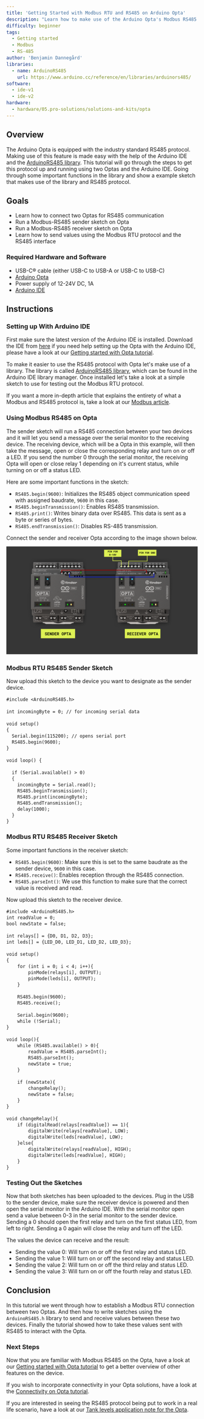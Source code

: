 ```yaml
---
title: 'Getting Started with Modbus RTU and RS485 on Arduino Opta'
description: "Learn how to make use of the Arduino Opta's Modbus RS485 protocol"
difficulty: beginner 
tags:
  - Getting started
  - Modbus
  - RS-485
author: 'Benjamin Dannegård'
libraries:
  - name: ArduinoRS485
    url: https://www.arduino.cc/reference/en/libraries/arduinors485/
software:
  - ide-v1
  - ide-v2
hardware:
  - hardware/05.pro-solutions/solutions-and-kits/opta
---
```


## Overview

The Arduino Opta is equipped with the industry standard RS485 protocol. Making use of this feature is made easy with the help of the Arduino IDE and the [ArduinoRS485 library](https://www.arduino.cc/reference/en/libraries/arduinors485/). This tutorial will go through the steps to get this protocol up and running using two Optas and the Arduino IDE. Going through some important functions in the library and show a example sketch that makes use of the library and RS485 protocol.

## Goals

- Learn how to connect two Optas for RS485 communication
- Run a Modbus-RS485 sender sketch on Opta
- Run a Modbus-RS485 receiver sketch on Opta
- Learn how to send values using the Modbus RTU protocol and the RS485 interface 

### Required Hardware and Software

- USB-C® cable (either USB-C to USB-A or USB-C to USB-C)
- [Arduino Opta](https://store.arduino.cc/pages/opta)
- Power supply of 12-24V DC, 1A 
- [Arduino IDE](https://www.arduino.cc/en/software)

## Instructions

### Setting up With Arduino IDE

First make sure the latest version of the Arduino IDE is installed. Download the IDE from [here](https://www.arduino.cc/en/software) if you need help setting up the Opta with the Arduino IDE, please have a look at our [Getting started with Opta tutorial]().

To make it easier to use the RS485 protocol with Opta let's make use of a library. The library is called [ArduinoRS485 library](https://www.arduino.cc/reference/en/libraries/arduinors485/), which can be found in the Arduino IDE library manager. Once installed let's take a look at a simple sketch to use for testing out the Modbus RTU protocol.

If you want a more in-depth article that explains the entirety of what a Modbus and RS485 protocol is, take a look at our [Modbus article](https://docs.arduino.cc/learn/communication/modbus).

### Using Modbus RS485 on Opta

The sender sketch will run a RS485 connection between your two devices and it will let you send a message over the serial monitor to the receiving device. The receiving device, which will be a Opta in this example, will then take the message, open or close the corresponding relay and turn on or off a LED. If you send the number 0 through the serial monitor, the receiving Opta will open or close relay 1 depending on it's current status, while turning on or off a status LED.

Here are some important functions in the sketch:

- `RS485.begin(9600)`: Initializes the RS485 object communication speed with assigned baudrate, `9600` in this case.
- `RS485.beginTransmission()`: Enables RS485 transmission.
- `RS485.print()`: Writes binary data over RS485. This data is sent as a byte or series of bytes.
- `RS485.endTransmission()`: Disables RS-485 transmission.

Connect the sender and receiver Opta according to the image shown below.

![Connecting RS485 on Opta](assets/opta-modbus-connection.png)

### Modbus RTU RS485 Sender Sketch

Now upload this sketch to the device you want to designate as the sender device.

```arduino
#include <ArduinoRS485.h>

int incomingByte = 0; // for incoming serial data

void setup()
{
  Serial.begin(115200); // opens serial port
  RS485.begin(9600);
}

void loop() {

  if (Serial.available() > 0)
  {
    incomingByte = Serial.read();
    RS485.beginTransmission();
    RS485.print(incomingByte);
    RS485.endTransmission();
    delay(1000);
  }
}
```


### Modbus RTU RS485 Receiver Sketch

Some important functions in the receiver sketch:

- `RS485.begin(9600)`: Make sure this is set to the same baudrate as the sender device, `9600` in this case.
- `RS485.receive()`: Enables reception through the RS485 connection.
- `RS485.parseInt()`: We use this function to make sure that the correct value is received and read.

Now upload this sketch to the receiver device.

```arduino
#include <ArduinoRS485.h>
int readValue = 0;
bool newState = false;

int relays[] = {D0, D1, D2, D3};
int leds[] = {LED_D0, LED_D1, LED_D2, LED_D3};

void setup()
{
    for (int i = 0; i < 4; i++){
        pinMode(relays[i], OUTPUT);
        pinMode(leds[i], OUTPUT);
    }

    RS485.begin(9600);
    RS485.receive();

    Serial.begin(9600);
    while (!Serial);
}

void loop(){
    while (RS485.available() > 0){
        readValue = RS485.parseInt();
        RS485.parseInt();
        newState = true;
    }

    if (newState){
        changeRelay();
        newState = false;
    }
}

void changeRelay(){
    if (digitalRead(relays[readValue]) == 1){
        digitalWrite(relays[readValue], LOW);
        digitalWrite(leds[readValue], LOW);
    }else{
        digitalWrite(relays[readValue], HIGH);
        digitalWrite(leds[readValue], HIGH);
    }
}
```

### Testing Out the Sketches

Now that both sketches has been uploaded to the devices. Plug in the USB to the sender device, make sure the receiver device is powered and then open the serial monitor in the Arduino IDE. With the serial monitor open send a value between 0-3 in the serial monitor to the sender device. Sending a 0 should open the first relay and turn on the first status LED, from left to right. Sending a 0 again will close the relay and turn off the LED.

The values the device can receive and the result:

- Sending the value 0: Will turn on or off the first relay and status LED.
- Sending the value 1: Will turn on or off the second relay and status LED.
- Sending the value 2: Will turn on or off the third relay and status LED.
- Sending the value 3: Will turn on or off the fourth relay and status LED.

## Conclusion

In this tutorial we went through how to establish a Modbus RTU connection between two Optas. And then how to write sketches using the `ArduinoRS485.h` library to send and receive values between these two devices. Finally the tutorial showed how to take these values sent with RS485 to interact with the Opta.

### Next Steps

Now that you are familiar with Modbus RS485 on the Opta, have a look at our [Getting started with Opta tutorial]() to get a better overview of other features on the device.

If you wish to incorporate connectivity in your Opta solutions, have a look at the [Connectivity on Opta tutorial]().

If you are interested in seeing the RS485 protocol being put to work in a real life scenario, have a look at our [Tank levels application note for the Opta]().